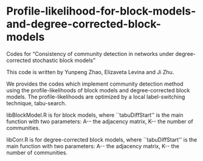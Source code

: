 # Profile-likelihood-for-block-models-and-degree-corrected-block-models
Codes for “Consistency of community detection in networks under degree-corrected stochastic block models”

This code is written by Yunpeng Zhao, Elizaveta Levina and Ji Zhu.

We provides the codes which implement community detection method using the profile-likelihoods of block models and degree-corrected block models. The profile-likelihoods are optimized by a local label-switching technique, tabu-search. 

libBlockModel.R is for block models, where ``tabuDiffStart'' is the main function with two parameters: A-- the adjacency matrix, K-- the number of communities. 

libCorr.R is for degree-corrected block models, where ``tabuDiffStart'' is the main function with two parameters: A-- the adjacency matrix, K-- the number of communities. 
